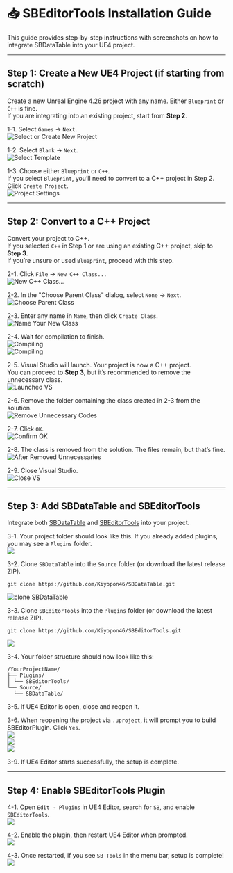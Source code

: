 # 📥 SBEditorTools Installation Guide

This guide provides step-by-step instructions with screenshots on how to integrate SBDataTable into your UE4 project.

---

## Step 1: Create a New UE4 Project (if starting from scratch)

Create a new Unreal Engine 4.26 project with any name. Either `Blueprint` or `C++` is fine.  
If you are integrating into an existing project, start from **Step 2**.

1-1. Select `Games` → `Next`.  
![Select or Create New Project](./images/01-Create_New_Project.png)

1-2. Select `Blank` → `Next`.  
![Select Template](./images/02-Select_Template.png)

1-3. Choose either `Blueprint` or `C++`.  
If you select `Blueprint`, you’ll need to convert to a C++ project in Step 2. Click `Create Project`.  
![Project Settings](./images/03-Project_Settings.png)

---

## Step 2: Convert to a C++ Project

Convert your project to C++.  
If you selected `C++` in Step 1 or are using an existing C++ project, skip to **Step 3**.  
If you’re unsure or used `Blueprint`, proceed with this step.

2-1. Click `File` → `New C++ Class...`  
![New C++ Class...](./images/04-New_Cpp_Class.png)

2-2. In the "Choose Parent Class" dialog, select `None` → `Next`.  
![Choose Parent Class](./images/05-Choose_Parant_Class.png)

2-3. Enter any name in `Name`, then click `Create Class`.  
![Name Your New Class](./images/06-Name_Your_New_Class.png)

2-4. Wait for compilation to finish.  
![Compiling](./images/07-Compiling_new_cpp_code.png)  
![Compiling](./images/08-Compiling_cpp_code.png)

2-5. Visual Studio will launch. Your project is now a C++ project.  
You can proceed to **Step 3**, but it’s recommended to remove the unnecessary class.  
![Launched VS](./images/09-Launched_VS.png)

2-6. Remove the folder containing the class created in 2-3 from the solution.  
![Remove Unnecessary Codes](./images/10-Remove_Unnecessary_Code.png)

2-7. Click `OK`.  
![Confirm OK](./images/11-Confirm.png)

2-8. The class is removed from the solution. The files remain, but that’s fine.  
![After Removed Unnecessaries](./images/13-After_Removed_Unnecessaries.png)

2-9. Close Visual Studio.  
![Close VS](./images/14-Close_VS.png)

---

## Step 3: Add SBDataTable and SBEditorTools

Integrate both [SBDataTable](https://github.com/Kiyopon46/SBDataTable/) and [SBEditorTools](https://github.com/Kiyopon46/SBEditorTools/) into your project.

3-1. Your project folder should look like this. If you already added plugins, you may see a `Plugins` folder.  
![](./images/15-After_Closed_VS.png)

3-2. Clone `SBDataTable` into the `Source` folder (or download the latest release ZIP).  

```
git clone https://github.com/Kiyopon46/SBDataTable.git
```

![clone SBDataTable](./images/16-Clone_SBDataTable.png)

3-3. Clone `SBEditorTools` into the `Plugins` folder (or download the latest release ZIP).  

```
git clone https://github.com/Kiyopon46/SBEditorTools.git
```

![](./images/17-Clone-SBEditorTools.png)

3-4. Your folder structure should now look like this:  

```
/YourProjectName/
├── Plugins/
│ └── SBEditorTools/
└── Source/
  └── SBDataTable/
```


3-5. If UE4 Editor is open, close and reopen it.

3-6. When reopening the project via `.uproject`, it will prompt you to build SBEditorPlugin. Click `Yes`.  
![](./images/21-Run_Uproject.png)  
![](./images/22-Build_Confirmation.png)  
![](./images/23-Build_Progress.png)

3-9. If UE4 Editor starts successfully, the setup is complete.

---

## Step 4: Enable SBEditorTools Plugin

4-1. Open `Edit → Plugins` in UE4 Editor, search for `SB`, and enable `SBEditorTools`.  
![](./images/24-Select_Plugins.png)

4-2. Enable the plugin, then restart UE4 Editor when prompted.  
![](./images/25-Enabled_SBEditorTools.png)

4-3. Once restarted, if you see `SB Tools` in the menu bar, setup is complete!  
![](./images/26-Appear_SBTools.png)
